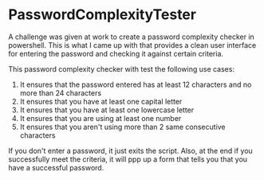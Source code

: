 # PasswordComplexityTester

A challenge was given at work to create a password complexity checker in powershell. This is what I came up with that provides a clean user interface for entering the password and checking it against certain criteria.

This password complexity checker with test the following use cases:
  1. It ensures that the password entered has at least 12 characters and no more than 24 characters
  2. It ensures that you have at least one capital letter
  3. It ensures that you have at least one lowercase letter
  4. It ensures that you are using at least one number
  5. It ensures that you aren't using more than 2 same consecutive characters
  
If you don't enter a password, it just exits the script. Also, at the end if you successfully meet the criteria, it will ppp up a form that tells you that you have a successful password.
